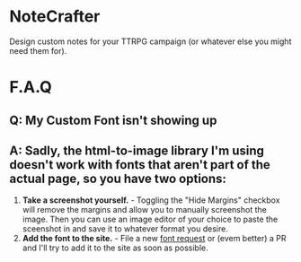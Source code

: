 # NoteCrafter

Design custom notes for your TTRPG campaign (or whatever else you might need them for).

# F.A.Q

## Q: **My Custom Font isn't showing up**

## A: Sadly, the html-to-image library I'm using doesn't work with fonts that aren't part of the actual page, so you have two options:

1. **Take a screenshot yourself.** - Toggling the "Hide Margins" checkbox will remove the margins and allow you to manually screenshot the image. Then you can use an image editor of your choice to paste the sceenshot in and save it to whatever format you desire.
2. **Add the font to the site.** - File a new [font request](https://github.com/EddieDover/notecrafter/issues/new?labels=bug&template=font_request.md) or (evem better) a PR and I'll try to add it to the site as soon as possible.
